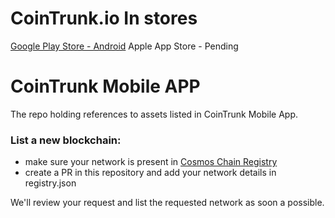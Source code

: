 
# CoinTrunk.io In stores
[Google Play Store - Android](https://play.google.com/store/apps/details?id=svbtech.ro)
Apple App Store - Pending

# CoinTrunk Mobile APP
The repo holding references to assets listed in CoinTrunk Mobile App. 

### List a new blockchain:  
- make sure your network is present in [Cosmos Chain Registry](https://github.com/cosmos/chain-registry)  
- create a PR in this repository and add your network details in registry.json  

We'll review your request and list the requested network as soon a possible.

